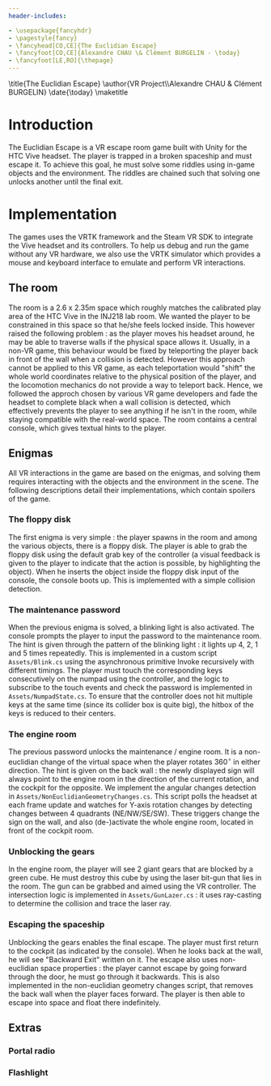 ```yaml
---
header-includes:

- \usepackage{fancyhdr}
- \pagestyle{fancy}
- \fancyhead[CO,CE]{The Euclidian Escape}
- \fancyfoot[CO,CE]{Alexandre CHAU \& Clément BURGELIN - \today}
- \fancyfoot[LE,RO]{\thepage}
---
```


\title{The Euclidian Escape}
\author{VR Project\\\\Alexandre CHAU \& Clément BURGELIN}
\date{\today}
\maketitle

# Introduction

The Euclidian Escape is a VR escape room game built with Unity for the HTC Vive headset. The player is trapped in a broken spaceship and must escape it. To achieve this goal, he must solve some riddles using in-game objects and the environment. The riddles are chained such that solving one unlocks another until the final exit.

# Implementation

The games uses the VRTK framework and the Steam VR SDK to integrate the Vive headset and its controllers. To help us debug and run the game without any VR hardware, we also use the VRTK simulator which provides a mouse and keyboard interface to emulate and perform VR interactions.

## The room

The room is a 2.6 x 2.35m space which roughly matches the calibrated play area of the HTC Vive in the INJ218 lab room. We wanted the player to be constrained in this space so that he/she feels locked inside. This however raised the following problem : as the player moves his headset around, he may be able to traverse walls if the physical space allows it. Usually, in a non-VR game, this behaviour would be fixed by teleporting the player back in front of the wall when a collision is detected. However this approach cannot be applied to this VR game, as each teleportation would "shift" the whole world coordinates relative to the physical position of the player, and the locomotion mechanics do not provide a way to teleport back. Hence, we followed the approch chosen by various VR game developers and fade the headset to complete black when a wall collision is detected, which effectively prevents the player to see anything if he isn't in the room, while staying compatible with the real-world space. The room contains a central console, which gives textual hints to the player.

## Enigmas

All VR interactions in the game are based on the enigmas, and solving them requires interacting with the objects and the environment in the scene. The following descriptions detail their implementations, which contain spoilers of the game.

### The floppy disk

The first enigma is very simple : the player spawns in the room and among the various objects, there is a floppy disk. The player is able to grab the floppy disk using the default grab key of the controller (a visual feedback is given to the player to indicate that the action is possible, by highlighting the object). When he inserts the object inside the floppy disk input of the console, the console boots up. This is implemented with a simple collision detection.

### The maintenance password

When the previous enigma is solved, a blinking light is also activated. The console prompts the player to input the password to the maintenance room. The hint is given through the pattern of the blinking light : it lights up 4, 2, 1 and 5 times repeatedly. This is implemented in a custom script `Assets/Blink.cs` using the asynchronous primitive Invoke recursively with different timings. The player must touch the corresponding keys consecutively on the numpad using the controller, and the logic to subscribe to the touch events and check the password is implemented in `Assets/NumpadState.cs`. To ensure that the controller does not hit multiple keys at the same time (since its collider box is quite big), the hitbox of the keys is reduced to their centers.

### The engine room

The previous password unlocks the maintenance / engine room. It is a non-euclidian change of the virtual space when the player rotates $360^\circ$ in either direction. The hint is given on the back wall : the newly displayed sign will always point to the engine room in the direction of the current rotation, and the cockpit for the opposite. We implement the angular changes detection in `Assets/NonEuclidianGeometryChanges.cs`. This script polls the headset at each frame update and watches for Y-axis rotation changes by detecting changes between 4 quadrants (NE/NW/SE/SW). These triggers change the sign on the wall, and also (de-)activate the whole engine room, located in front of the cockpit room.

### Unblocking the gears

In the engine room, the player will see 2 giant gears that are blocked by a green cube. He must destroy this cube by using the laser bit-gun that lies in the room. The gun can be grabbed and aimed using the VR controller. The intersection logic is implemented in `Assets/GunLazer.cs` : it uses ray-casting to determine the collision and trace the laser ray.

### Escaping the spaceship

Unblocking the gears enables the final escape. The player must first return to the cockpit (as indicated by the console). When he looks back at the wall, he will see "Backward Exit" written on it. The escape also uses non-euclidian space properties : the player cannot escape by going forward through the door, he must go through it backwards. This is also implemented in the non-euclidian geometry changes script, that removes the back wall when the player faces forward. The player is then able to escape into space and float there indefinitely.

## Extras

### Portal radio

### Flashlight